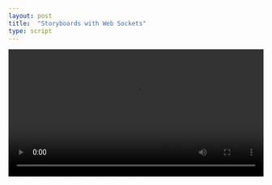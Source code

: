 ```yaml
---
layout: post
title:  "Storyboards with Web Sockets"
type: script
---
```


<video controls="" width="100%">
  <source src="https://ncsu-libraries.github.io/iiif-annotation/videos/websockets.m4v" type="video/mp4">
</video>
